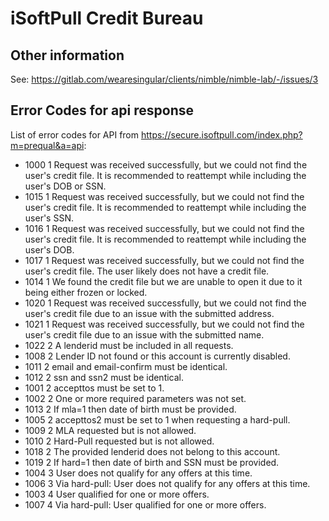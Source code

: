 # iSoftPull Credit Bureau

## Other information

See: https://gitlab.com/wearesingular/clients/nimble/nimble-lab/-/issues/3

## Error Codes for api response

List of error codes for API from https://secure.isoftpull.com/index.php?m=prequal&a=api:

- 1000	1	Request was received successfully, but we could not find the user's credit file. It is recommended to reattempt while including the user's DOB or SSN.
- 1015	1	Request was received successfully, but we could not find the user's credit file. It is recommended to reattempt while including the user's SSN.
- 1016	1	Request was received successfully, but we could not find the user's credit file. It is recommended to reattempt while including the user's DOB.
- 1017	1	Request was received successfully, but we could not find the user's credit file. The user likely does not have a credit file.
- 1014	1	We found the credit file but we are unable to open it due to it being either frozen or locked.
- 1020	1	Request was received successfully, but we could not find the user's credit file due to an issue with the submitted address.
- 1021	1	Request was received successfully, but we could not find the user's credit file due to an issue with the submitted name.
- 1022	2	A lenderid must be included in all requests.
- 1008	2	Lender ID not found or this account is currently disabled.
- 1011	2	email and email-confirm must be identical.
- 1012	2	ssn and ssn2 must be identical.
- 1001	2	accepttos must be set to 1.
- 1002	2	One or more required parameters was not set.
- 1013	2	If mla=1 then date of birth must be provided.
- 1005	2	accepttos2 must be set to 1 when requesting a hard-pull.
- 1009	2	MLA requested but is not allowed.
- 1010	2	Hard-Pull requested but is not allowed.
- 1018	2	The provided lenderid does not belong to this account.
- 1019	2	If hard=1 then date of birth and SSN must be provided.
- 1004	3	User does not qualify for any offers at this time.
- 1006	3	Via hard-pull: User does not qualify for any offers at this time.
- 1003	4	User qualified for one or more offers.
- 1007	4	Via hard-pull: User qualified for one or more offers.